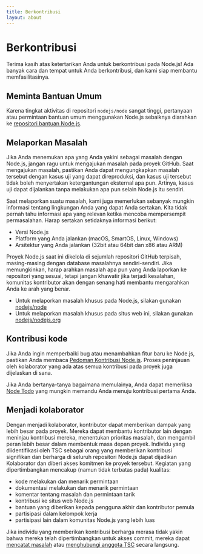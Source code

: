 ```yaml
---
title: Berkontribusi
layout: about
---
```


# Berkontribusi

Terima kasih atas ketertarikan Anda untuk berkontribusi pada Node.js! Ada banyak cara dan tempat untuk Anda berkontribusi, dan kami siap membantu memfasilitasinya.

## Meminta Bantuan Umum

Karena tingkat aktivitas di repositori `nodejs/node` sangat tinggi, pertanyaan atau permintaan bantuan umum menggunakan Node.js sebaiknya diarahkan ke [repositori bantuan Node.js](https://github.com/nodejs/bantuan/issues).

## Melaporkan Masalah

Jika Anda menemukan apa yang Anda yakini sebagai masalah dengan Node.js, jangan ragu untuk mengajukan masalah pada proyek GitHub. Saat mengajukan masalah, pastikan Anda dapat mengungkapkan masalah tersebut dengan kasus uji yang dapat direproduksi, dan kasus uji tersebut tidak boleh menyertakan ketergantungan eksternal apa pun. Artinya, kasus uji dapat dijalankan tanpa melakukan apa pun selain Node.js itu sendiri.

Saat melaporkan suatu masalah, kami juga memerlukan sebanyak mungkin informasi tentang lingkungan Anda yang dapat Anda sertakan. Kita tidak pernah tahu informasi apa yang relevan ketika mencoba mempersempit permasalahan. Harap sertakan setidaknya informasi berikut:

- Versi Node.js
- Platform yang Anda jalankan (macOS, SmartOS, Linux, Windows)
- Arsitektur yang Anda jalankan (32bit atau 64bit dan x86 atau ARM)

Proyek Node.js saat ini dikelola di sejumlah repositori GitHub terpisah, masing-masing dengan database masalahnya sendiri-sendiri. Jika memungkinkan, harap arahkan masalah apa pun yang Anda laporkan ke repositori yang sesuai, tetapi jangan khawatir jika terjadi kesalahan, komunitas kontributor akan dengan senang hati membantu mengarahkan Anda ke arah yang benar.

- Untuk melaporkan masalah khusus pada Node.js, silakan gunakan [nodejs/node](https://github.com/nodejs/node)
- Untuk melaporkan masalah khusus pada situs web ini, silakan gunakan [nodejs/nodejs.org](https://github.com/nodejs/nodejs.org/issues)

## Kontribusi kode

Jika Anda ingin memperbaiki bug atau menambahkan fitur baru ke Node.js, pastikan Anda membaca [Pedoman Kontribusi Node.js](https://github.com/nodejs/node/blob/main/CONTRIBUTING.md/#pull-requests). Proses peninjauan oleh kolaborator yang ada atas semua kontribusi pada proyek juga dijelaskan di sana.

Jika Anda bertanya-tanya bagaimana memulainya, Anda dapat memeriksa [Node Todo](https://www.nodetodo.org/) yang mungkin memandu Anda menuju kontribusi pertama Anda.

## Menjadi kolaborator

Dengan menjadi kolaborator, kontributor dapat memberikan dampak yang lebih besar pada proyek. Mereka dapat membantu kontributor lain dengan meninjau kontribusi mereka, menentukan prioritas masalah, dan mengambil peran lebih besar dalam membentuk masa depan proyek. Individu yang diidentifikasi oleh TSC sebagai orang yang memberikan kontribusi signifikan dan berharga di seluruh repositori Node.js dapat dijadikan Kolaborator dan diberi akses komitmen ke proyek tersebut. Kegiatan yang dipertimbangkan mencakup (namun tidak terbatas pada) kualitas:

- kode melakukan dan menarik permintaan
- dokumentasi melakukan dan menarik permintaan
- komentar tentang masalah dan permintaan tarik
- kontribusi ke situs web Node.js
- bantuan yang diberikan kepada pengguna akhir dan kontributor pemula
- partisipasi dalam kelompok kerja
- partisipasi lain dalam komunitas Node.js yang lebih luas

Jika individu yang memberikan kontribusi berharga merasa tidak yakin bahwa mereka telah dipertimbangkan untuk akses commit, mereka dapat [mencatat masalah](https://github.com/nodejs/TSC/issues) atau [menghubungi anggota TSC](https://github.com/nodejs/node#tsc-technical-steering-committee) secara langsung.
